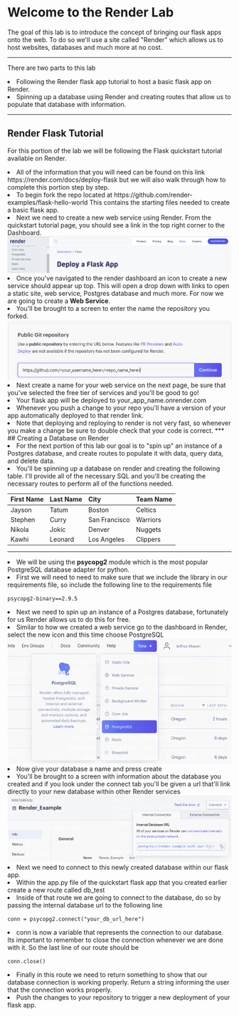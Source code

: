 # Welcome to the Render Lab
The goal of this lab is to introduce the concept of bringing our flask apps onto the web.
To do so we'll use a site called "Render" which allows us to host websites, databases and much more at no cost. 
***
There are two parts to this lab
<li> Following the Render flask app tutorial to host a basic flask app on Render. </li>
<li> Spinning up a database using Render and creating routes that allow us to populate that database with information.

***
## Render Flask Tutorial
For this portion of the lab we will be following the Flask quickstart tutorial available on Render.
<li>All of the information that you will need can be found on this link https://render.com/docs/deploy-flask
but we will also walk through how to complete this portion step by step.
<br>
<li>To begin fork the repo located at https://github.com/render-examples/flask-hello-world
This contains the starting files needed to create a basic flask app.
<br>
<li>Next we need to create a new web service using Render.
From the quickstart tutorial page, you should see a link in the top right corner to the Dashboard.
<img src="images/render_dash_link.png">
<li>Once you've navigated to the render dashboard an icon to create a new service should appear up top. This will open a drop down with links to open a static site, web service, Postgres database and much more. For now we are going to create a <b>Web Service</b>.
<li>You'll be brought to a screen to enter the name the repository you forked.
<img src="images/render_git_link.png">
<li>Next create a name for your web service on the next page, be sure that you've selected the free tier of services and you'll be good to go!
<li>Your flask app will be deployed to your_app_name.onrender.com 
<li>Whenever you push a change to your repo you'll have a version of your app automatically deployed to that render link.
<li>Note that deploying and reploying to render is not very fast, so whenever you make a change be sure to double check that your code is correct.
***
## Creating a Database on Render
<li> For the next portion of this lab our goal is to "spin up" an instance of a Postgres database, and create routes to populate it with data, query data, and delete data.
<li> You'll be spinning up a database on render and creating the following table. I'll provide all of the necessary SQL and you'll be creating the necessary routes to perform all of the functions needed.

| First Name  | Last Name  | City  | Team Name  |
|---|---|---|---|
|Jayson|Tatum|Boston|Celtics|
|Stephen|Curry|San Francisco|Warriors|
|Nikola|Jokic|Denver|Nuggets|
|Kawhi|Leonard|Los Angeles|Clippers|
***
<li>We will be using the <b>psycopg2</b> module which is the most popular PostgreSQL database adapter for python.
<li>First we will need to need to make sure that we include the library in our requirements file, so include the following line to the requirements file

```
psycopg2-binary==2.9.5
```
<li>Next we need to spin up an instance of a Postgres database, fortunately for us Render allows us to do this for free.
<li>Similar to how we created a web service go to the dashboard in Render, select the new icon and this time choose PostgreSQL
<img src="images/postgres_render.png">
<li>Now give your database a name and press create
<li>You'll be brought to a screen with information about the database you created and if you look under the connect tab you'll be given a url that'll link directly to your new database within other Render services
<img src="images/db_info_render.png">
<li>Next we need to connect to this newly created database within our flask app.
<li>Within the app.py file of the quickstart flask app that you created earlier create a new route called db_test
<li>Inside of that route we are going to connect to the database, do so by passing the internal database url to the following line

```
conn = psycopg2.connect("your_db_url_here")
```
<li>conn is now a variable that represents the connection to our database. Its important to remember to close the connection whenever we are done with it. So the last line of our route should be 

```
conn.close()
```
<li>Finally in this route we need to return something to show that our database connection is working properly. Return a string informing the user that the connection works properly.
<li>Push the changes to your repository to trigger a new deployment of your flask app.